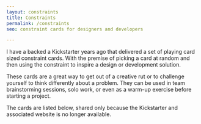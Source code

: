 ```yaml
---
layout: constraints
title: Constraints
permalink: /constraints
seo: constraint cards for designers and developers

---
```


I have a backed a Kickstarter years ago that delivered a set of playing card sized constraint cards. With the premise of picking a card at random and then using the constraint to inspire a design or development solution.

These cards are a great way to get out of a creative rut or to challenge yourself to think differently about a problem. They can be used in team brainstorming sessions, solo work, or even as a warm-up exercise before starting a project.

The cards are listed below, shared only because the Kickstarter and associated website is no longer available.

